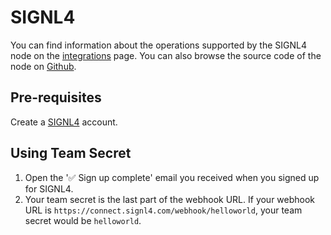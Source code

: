 # SIGNL4

You can find information about the operations supported by the SIGNL4 node on the [integrations](https://n8n.io/integrations/n8n-nodes-base.signl4) page. You can also browse the source code of the node on [Github](https://github.com/n8n-io/n8n/tree/master/packages/nodes-base/nodes/Signl4).

## Pre-requisites

Create a [SIGNL4](https://www.signl4.com/) account.

## Using Team Secret

1. Open the '✅ Sign up complete' email you received when you signed up for SIGNL4.
2. Your team secret is the last part of the webhook URL. If your webhook URL is `https://connect.signl4.com/webhook/helloworld`, your team secret would be `helloworld`.

